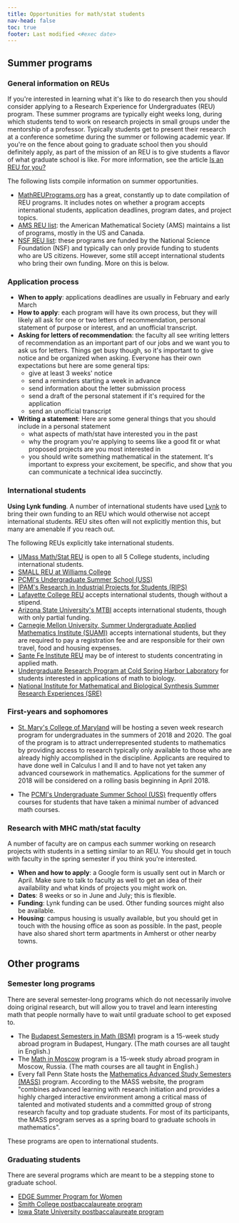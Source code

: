 ```yaml
---
title: Opportunities for math/stat students
nav-head: false
toc: true
footer: Last modified <#exec date>
---
```


## Summer programs


### General information on REUs  


If you're interested in learning what it's like to do research then you should consider applying to a Research Experience for Undergraduates (REU) program. These summer programs are typically eight weeks long, during which students tend to work on research projects in small groups under the mentorship of a professor. Typically students get to present their research at a conference sometime during the summer or following academic year. If you're on the fence about going to graduate school then you should definitely apply, as part of the mission of an REU is to give students a flavor of what graduate school is like. For more information, see the article [Is an REU for you?][]

The following lists compile information on summer opportunities.

-	[MathREUPrograms.org][] has a great, constantly up to date compilation of REU programs.  It includes notes on whether a program accepts international students, application deadlines, program dates, and project topics.
-	[AMS REU list][]: the American Mathematical Society (AMS) maintains a list of programs, mostly in the US and Canada.
-	[NSF REU list][]: these programs are funded by the National Science Foundation (NSF) and typically can only provide funding to students who are US citizens.  However, some still accept international students who bring their own funding.  More on this is below.

### Application process

-	**When to apply**: applications deadlines are usually in February and early March
-	**How to apply**: each program will have its own process, but they will likely all ask for one or two letters of recommendation, personal statement of purpose or interest, and an unofficial transcript.
-	**Asking for letters of recommendation**: the faculty all see writing letters of recommendation as an important part of our jobs and we want you to ask us for letters. Things get busy though, so it's important to give notice and be organized when asking.  Everyone has their own expectations but here are some general tips: 
	+	give at least 3 weeks' notice
	+	send a reminders starting a week in advance
	+	send information about the letter submission process
	+	send a draft of the personal statement if it's required for the application
	+	send an unofficial transcript
-	**Writing a statement**: Here are some general things that you should include in a personal statement
	+	what aspects of math/stat have interested you in the past
	+	why the program you're applying to seems like a good fit or what proposed projects are you most interested in
	+	you should write something mathematical in the statement.  It's important to express your excitement, be specific, and show that you can communicate a technical idea succinctly.
	
### International students



**Using Lynk funding**. A number of international students have used [Lynk][] to bring their own funding to an REU which would otherwise not accept international students.  REU sites often will not explicitly mention this, but many are amenable if you reach out.

The following REUs explicitly take international students.

-	[UMass Math/Stat REU][] is open to all 5 College students, including international students.
-	[SMALL REU at Williams College][]
-	[PCMI's Undergraduate Summer School (USS)][]
-	[IPAM's Research in Industrial Projects for Students (RIPS)][]
-	[Lafayette College REU][] accepts international students, though without a stipend.
-	[Arizona State University's MTBI][] accepts international students, though with only partial funding.
-	[Carnegie Mellon University, Summer Undergraduate Applied Mathematics Institute (SUAMI)][] accepts international students, but they are required to pay a registration fee and are responsible for their own travel, food and housing expenses.
-	[Sante Fe Institute REU][] may be of interest to students concentrating in applied math.
-	[Undergraduate Research Program at Cold Spring Harbor Laboratory][] for students interested in applications of math to biology.
-	[National Institute for Mathematical and Biological Synthesis Summer Research Experiences (SRE)][]

### First-years and sophomores

-	[St. Mary's College of Maryland][] will be hosting a seven week research program for undergraduates in the summers of 2018 and 2020. The goal of the program is to attract underrepresented students to mathematics by providing access to research typically only available to those who are already highly accomplished in the discipline. Applicants are required to have done well in Calculus I and II and to have not yet taken any advanced coursework in mathematics. Applications for the summer of 2018 will be considered on a rolling basis beginning in April 2018.

-	The [PCMI's Undergraduate Summer School (USS)][] frequently offers courses for students that have taken a minimal number of advanced math courses.

### Research with MHC math/stat faculty

A number of faculty are on campus each summer working on research projects with students in a setting similar to an REU.  You should get in touch with faculty in the spring semester if you think you're interested.

-	**When and how to apply**: a Google form is usually sent out in March or April.  Make sure to talk to faculty as well to get an idea of their availability and what kinds of projects you might work on.
-	**Dates**: 8 weeks or so in June and July; this is flexible.
-	**Funding**: Lynk funding can be used.  Other funding sources might also be available. 
-	**Housing**: campus housing is usually available, but you should get in touch with the  housing office as soon as possible.  In the past, people have also shared short term apartments in Amherst or other nearby towns.

## Other programs

### Semester long programs

There are several semester-long programs which do not necessarily involve doing original research, but will allow you to travel and learn interesting math that people normally have to wait until graduate school to get exposed to.

-	The [Budapest Semesters in Math (BSM)][] program is a 15-week study abroad program in Budapest, Hungary. (The math courses are all taught in English.)
-	The [Math in Moscow][] program is a 15-week study abroad program in Moscow, Russia. (The math courses are all taught in English.)
-	Every fall Penn State hosts the [Mathematics Advanced Study Semesters (MASS)][] program. According to the MASS website, the program "combines advanced learning with research initiation and provides a highly charged interactive environment among a critical mass of talented and motivated students and a committed group of strong research faculty and top graduate students. For most of its participants, the MASS program serves as a spring board to graduate schools in mathematics".

These programs are open to international students.

### Graduating students

There are several programs which are meant to be a stepping stone to graduate school.

-	[EDGE Summer Program for Women][]
-	[Smith College postbaccalaureate program][]
-	[Iowa State University postbaccalaureate program][]




[Is an REU for you?]: http://www.maa.org/programs/students/undergraduate-research/research-experiences-for-undergraduates/is-an-reu-for-you
[MathREUPrograms.org]: https://sites.google.com/view/mathreu
[AMS REU list]: http://www.ams.org/programs/students/emp-reu
[NSF REU list]: http://www.nsf.gov/crssprgm/reu/list_result.cfm?unitid=5044

[Lynk]: https://www.mtholyoke.edu/cdc/universal-application-funding

[UMass Math/Stat REU]: http://people.math.umass.edu/~dobson/reu/reu.html
[SMALL REU at Williams College]: https://math.williams.edu/small/
[PCMI's Undergraduate Summer School (USS)]: https://pcmi.ias.edu/
[IPAM's Research in Industrial Projects for Students (RIPS)]: http://www.ipam.ucla.edu/programs/student-research-programs/research-in-industrial-projects-for-students-rips-2018/
[Lafayette College REU]: https://math.lafayette.edu/opportunities/reu/
[Arizona State University's MTBI]: https://mtbi.asu.edu/summerprogram
[Carnegie Mellon University, Summer Undergraduate Applied Mathematics Institute (SUAMI)]: http://www.math.cmu.edu/CNA/summer_institute.html
[Sante Fe Institute REU]: https://www.santafe.edu/engage/learn/schools/research-experiences-undergraduates
[Undergraduate Research Program at Cold Spring Harbor Laboratory]: https://www.cshl.edu/education/undergraduate-research-program/
[National Institute for Mathematical and Biological Synthesis Summer Research Experiences (SRE)]: http://www.nimbios.org/sre/
[St. Mary's College of Maryland]: http://faculty.smcm.edu/sganzell/reu/
[Budapest Semesters in Math (BSM)]: https://www.budapestsemesters.com/
[Math in Moscow]: https://www.mccme.ru/mathinmoscow/
[Mathematics Advanced Study Semesters (MASS)]: https://math.psu.edu/mass/

[EDGE Summer Program for Women]: https://www.edgeforwomen.org/
[Smith College postbaccalaureate program]: https://www.smith.edu/academics/mathematics-statistics#center
[Iowa State University postbaccalaureate program]: https://orion.math.iastate.edu/lidicky/postbac/

